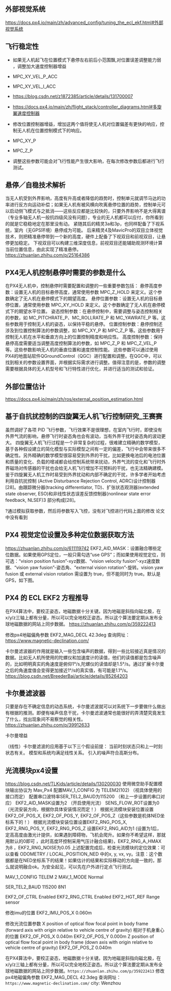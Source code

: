 
## 外部视觉系统
https://docs.px4.io/main/zh/advanced_config/tuning_the_ecl_ekf.html#外部视觉系统

## 飞行稳定性

- 如果无人机起飞在位置模式下悬停左右前后小范围飘,对位置误差调整能力弱 ，调整加大速度控制器增益
- MPC_XY_VEL_P_ACC
- MPC_XY_VEL_I_ACC
- https://blog.csdn.net/z1872385/article/details/131700007
- https://docs.px4.io/main/zh/flight_stack/controller_diagrams.html#多旋翼速度控制器

- 修改位置控制器增益，增加这两个值将使无人机对位置偏差有更快的响应，控制无人机在位置控制模式下的响应。
- MPC_XY_P
- MPC_Z_P

- 调整这些参数可能会对飞行性能产生很大影响，在每次修改参数后都进行飞行测试。


## 悬停／自稳技术解析
当无人机受到外界影响，高度有升高或者降低的趋势时，控制单元就调节马达的功率进行反方向运动补偿；如果无人机有被风横向吹离悬停位置的趋势，控制单元可以启动侧飞模式与之抵消——这些反应都是比较快的，只要外界影响不是大得离谱（专业多轴无人机一般抗四级风没有问题），专业的无人机都可以应付，你所看到的就是它稳稳地定在那里没有动。
紧随其后的精灵3a和3p，也同样配备了下视系统，室内（无GPS环境）悬停成为可能。 后来精灵4及MavicPro的双目立体视觉技术，则把精准悬停带到一个新的高度，硬件上配备了下视双目和前视双目，让悬停更加稳定。 下视双目可以构建三维深度信息，前视双目还能辅助观测环境计算当前位置信息，由此实现了精准悬停。
https://zhuanlan.zhihu.com/p/25164386


## PX4无人机控制悬停时需要的参数是什么
在PX4无人机中，控制悬停时需要配置和调整的一些重要参数包括：
悬停高度参数：设置无人机的目标悬停高度，通常使用参数 MPC_Z_HOLD 来定义。这个参数确定了无人机在悬停模式下的期望高度。
悬停位置参数：设置无人机的目标悬停位置，通常使用参数 MPC_XY_HOLD 来定义。这个参数确定了无人机在悬停模式下的期望水平位置。
姿态控制参数：在悬停控制中，需要调整与姿态控制相关的参数，如 MC_PITCHRATE_P、MC_ROLLRATE_P 和 MC_YAWRATE_P 等。这些参数用于控制无人机的姿态，以保持平稳的悬停。
位置控制参数：悬停控制还涉及到位置控制算法的参数调整，如 MPC_XY_P 和 MPC_Z_P 等。这些参数用于控制无人机在水平和垂直方向上的位置控制精度和响应性。
高度控制参数：保持悬停高度需要适当调整高度控制算法的参数，如 MPC_Z_P 和 MPC_Z_VEL_P 等。这些参数影响无人机的垂直位置和速度控制性能。
这些参数可以通过使用PX4的地面站软件QGroundControl（QGC）进行配置和调整。在QGC中，可以找到相关的参数设置界面，并根据实际需求进行调整。值得注意的是，参数的调整需要根据具体的无人机型号和飞行特性进行优化，并进行适当的测试和验证。

## 外部位置估计
https://docs.px4.io/main/zh/ros/external_position_estimation.html

## 基于自抗扰控制的四旋翼无人机飞行控制研究_王赛赛
虽然调好了各项 PID 飞行参数，飞行效果不是很理想，在室内飞行时，即使没有外界气流的影响，悬停飞行时姿态角也会有波动，当有外界干扰时姿态角的波动更大。
四旋翼无人机飞行过程是一个非常复杂的过程，很难建立精确的数学模型，基于各种假设建立的简化模型与实际模型之间有一定的偏差，飞行中会带来很多不确定性。另外精确的数学模型很容易受到外界的干扰，比如更换电池后的电池位置和质量的变化、负载的增减都会给控制系统带来扰动，外界气流的变化和飞行时外界磁场对传感器的干扰也会给无人机飞行增加不可预料的干扰，也无法精确建模。
鉴于四旋翼无人机工作时易受到外界扰动和内部不确定的干扰，许多学者开始考虑利用自抗扰控制 (Active Disturbance Rejection Control, ADRC)设计控制器[28]。由跟踪微分器(tracking differentiator, TD)、扩张状态观测器(extended state observer, ESO)和非线性状态误差反馈控制器(nonlinear state error feedback, NLSEF)3 部分构成[28]。

?通过模拟获取参数，然后将参数写入飞控，没有对飞控进行代码上面的修改
论文中没有看到

## PX4 视觉定位设置及多种定位数据获取方法
https://zhuanlan.zhihu.com/p/611119742
EKF2_AID_MASK：设置融合哪些定位数据。如果使用GPS定位，一般只需勾选“use GPS”；而如果使用视觉定位，则可选：“vision position fusion”-xyz数据、“vision velocity fusion”-xyz速度数据、“vision yaw fusion”-姿态角、“external vision rotation”-旋转。vision yaw fusion 或 external vision rotation 需设置为 true，但不能同时为 true。默认是GPS，如下图。



## PX4 的 ECL EKF2 方程推导
在PX4算法中，要校正姿态，地磁数据十分关键。因为地磁是斜指向磁北极，在x/y/z三轴上都有分量，所以可以完全地校正姿态。所以这个算法要定期从发布全球地磁数据的网站上同步数据。
https://zhuanlan.zhihu.com/p/359222413


修改px4地磁偏角参数
EKF2_MAG_DECL 42.3deg
查询网址：https://www.magnetic-declination.com/


卡尔曼滤波器的作用就是输入一些包含噪声的数据，得到一些比较接近真是情况的数据。比如无人机所使用的陀螺仪和加速度计的读值，他们的读值都是包含噪声的，比如明明真实的角速度是俯仰1°/s,陀螺仪的读值却是1.5°/s。通过扩展卡尔曼之后的角速度值会变得更加接近1°/s的真实值，有可能是1.1°/s。
https://blog.csdn.net/BreederBai/article/details/85264203


## 卡尔曼滤波器
只要是存在不确定信息的动态系统，卡尔曼滤波就可以对系统下一步要做什么做出有根据的推测。即便有噪声信息干扰，卡尔曼滤波通常也能很好的弄清楚究竟发生了什么，找出现象间不易察觉的相关性。
https://zhuanlan.zhihu.com/p/39912633

卡尔曼增益

（线性）卡尔曼滤波的应用基于以下三个假设前提：
当前时刻状态只和上一时刻状态有关。
模型和系统均满足线性关系。
引入的噪声符合高斯分布。

## 光流模块px4设置
https://blog.csdn.net/TLKids/article/details/130200030
使用微空助手配置模块输出协议为 Mav_Px4
配置MAV_1_CONFIG 为 TELEM2(102) （视具体使用的接口而定）
配置串口波特率SER_TEL2_BAUD为115200 （和上一步设置的串口对应）
EKF2_AID_MASK设置为2 （开启使用光流）
SENS_FLOW_ROT设置为0 （光流安装方向，根据你具体安装情况而定！）
根据光流模块安装位置设置EKF2_OF_POS_X, EKF2_OF_POS_Y, EKF2_OF_POS_Z（这些参数是机体NED坐标系下的！）
根据光流模块安装位置设置EKF2_RNG_POS_X, EKF2_RNG_POS_Y, EKF2_RNG_POS_Z
设置EKF2_RNG_AID为1 (设置为1后，定高高度由激光计提供，如果遇到障碍物，飞机会爬升。如果你不希望这样，那就用默认的0即可 ，此时高度环控制采用气压计融合结果)，EKF2_RNG_A_HMAX为8 ，EKF2_RNG_NOISE为0.05
上述配置完成后，检查光流模块的定位效果：可以查看 ODOMETRY / LOCAL_POSITION_NED 中的x, y, vx, vy。注意：这个数据都是在NED坐标系下的结果！如果估计的结果和实际移动的方向是一致的，那么就说明融合ok。为安全起见，可以先在户外进行定点飞行测试。

MAV_1_CONFIG   TELEM 2
MAV_1_MODE    Normal

SER_TEL2_BAUD   115200 8N1

EKF2_OF_CTRL   Enabled
EKF2_RNG_CTRL   Enabled
EKF2_HGT_REF   Range sensor

修改imu的位置
EKF2_IMU_POS_X  0.060m

修改光流位置参数
X position of optical flow focal point in body frame (forward axis with origin relative to vehicle centre of gravity)
相对于机身重心的位置
EKF2_OF_POS_X   0.040m
EKF2_OF_POS_Y   0.000m
Z position of optical flow focal point in body frame (down axis with origin relative to vehicle centre of gravity)
EKF2_OF_POS_Z   0.040m

在PX4算法中，要校正姿态，地磁数据十分关键。因为地磁是斜指向磁北极，在x/y/z三轴上都有分量，所以可以完全地校正姿态。所以这个算法要定期从发布全球地磁数据的网站上同步数据。`https://zhuanlan.zhihu.com/p/359222413`
修改px4地磁偏角参数
EKF2_MAG_DECL 42.3deg
查询网址：`https://www.magnetic-declination.com/`
city: Wenzhou

